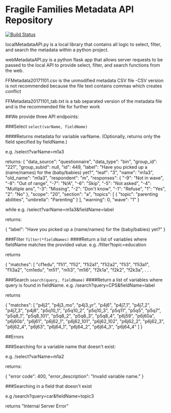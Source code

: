 # Fragile Families Metadata API Repository

[![Build Status](https://travis-ci.org/fragilefamilieschallenge/metadata_api.svg?branch=master)](https://travis-ci.org/fragilefamilieschallenge/metadata_api)


localMetadataAPI.py is a local library that contains all logic to select, filter, and search the metadata within a python project.

webMetadataAPI.py is a python flask app that allows server requests to be passed to the local API to provide select, filter, and search functions from the web.

FFMetadata20171101.csv is the unmodified metadata CSV file
	-CSV version is not recommended because the file text contains commas which creates conflict

FFMetadata20171101_tab.txt is a tab separated version of the metadata file and is the recommended file for further work

##We provide three API endpoints:

###Select
`select(varName, fieldName)`

####Returns metadata for variable varName.
(Optionally, returns only the field specified by fieldName.)

e.g. /select?varName=m1a3

returns: 
{
  "data_source": "questionnaire", 
  "data_type": "bin", 
  "group_id": "221", 
  "group_subid": null, 
  "id": 449, 
  "label": "Have you picked up a (name/names) for the (baby/babies) yet?", 
  "leaf": "3", 
  "name": "m1a3", 
  "old_name": "m1a3", 
  "respondent": "m", 
  "responses": {
    "-9": "Not in wave", 
    "-8": "Out of range", 
    "-7": "N/A", 
    "-6": "Skip", 
    "-5": "Not asked", 
    "-4": "Multiple ans", 
    "-3": "Missing", 
    "-2": "Don't know", 
    "-1": "Refuse", 
    "1": "Yes", 
    "2": "No"
  }, 
  "scope": "20", 
  "section": "a", 
  "topics": [
    {
      "topic": "parenting abilities", 
      "umbrella": "Parenting"
    }
  ], 
  "warning": 0, 
  "wave": "1"
}

while 
e.g. /select?varName=m1a3&fieldName=label

returns:

{
  "label": "Have you picked up a (name/names) for the (baby/babies) yet?"
}

###Filter
`filter(*fieldNames)`
####Return a list of variables where fieldName matches the provided value.
e.g.  /filter?topic=education

returns 

{
  "matches": [
    "cf1edu", 
    "f1i1", 
    "f1i2", 
    "f1i2a1", 
    "f1i2a2", 
    "f1i3", 
    "f1i3a1", 
    "f1i3a2", 
    "cm1edu", 
    "m1i1", 
    "m1i3", 
    "m1i6", 
    "f2k1a", 
    "f2k2", 
    "f2k3a", 
		.
		.
		.

###Search
`search(query, fieldName)`
####Return a list of variables where query is found in fieldName.
e.g.  /search?query=CPS&fieldName=label

returns 

{
  "matches": [
    "p4j2", 
    "p4j3_mo", 
    "p4j3_yr", 
    "p4j6", 
    "p4j7_1", 
    "p4j7_2", 
    "p4j7_3", 
    "p4j8", 
    "p5q10_1", 
    "p5q10_2", 
    "p5q10_3", 
    "p5q11", 
    "p5q5", 
    "p5q7", 
    "p5q8_1", 
    "p5q8_101", 
    "p5q8_2", 
    "p5q8_3", 
    "p5q8_4", 
    "p6j59", 
    "p6j60a", 
    "p6j60b", 
    "p6j61", 
    "p6j62_1", 
    "p6j62_101", 
    "p6j62_102", 
    "p6j62_2", 
    "p6j62_3", 
    "p6j62_4", 
    "p6j63", 
    "p6j64_1", 
    "p6j64_2", 
    "p6j64_3", 
    "p6j64_4"
  ]
}


##Errors

###Searching for a variable name that doesn't exist:

e.g. /select?varName=m1a2

returns:

{
  "error code": 400, 
  "error_description": "Invalid variable name."
}

###Searching in a field that doesn't exist

e.g /search?query=car&fieldName=topic3

returns "Internal Server Error"

